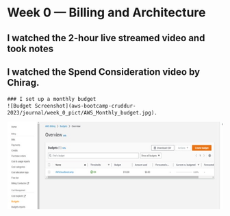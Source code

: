 # Week 0 — Billing and Architecture


## I watched the 2-hour live streamed video and took notes

## I watched the Spend Consideration video by Chirag.
    ### I set up a monthly budget
    ![Budget Screenshot](aws-bootcamp-cruddur-2023/journal/week_0_pict/AWS_Monthly_budget.jpg).
    
<img src="/journal/week_0_pict/AWS_Monthly_budget.jpg" alt= "Budget Screenshot"/>    
       
